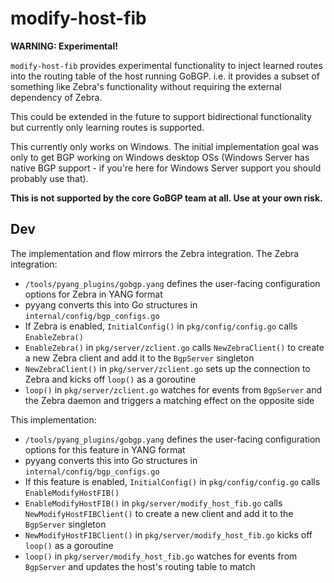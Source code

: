 # modify-host-fib

**WARNING: Experimental!**

`modify-host-fib` provides experimental functionality to inject learned routes into the
routing table of the host running GoBGP. i.e. it provides a subset of something like
Zebra's functionality without requiring the external dependency of Zebra.

This could be extended in the future to support bidirectional functionality but
currently only learning routes is supported.

This currently only works on Windows. The initial implementation goal was only to get
BGP working on Windows desktop OSs (Windows Server has native BGP support - if you're
here for Windows Server support you should probably use that).

**This is not supported by the core GoBGP team at all. Use at your own risk.**

## Dev

The implementation and flow mirrors the Zebra integration. The Zebra integration:

- `/tools/pyang_plugins/gobgp.yang` defines the user-facing configuration options for
  Zebra in YANG format
- pyyang converts this into Go structures in `internal/config/bgp_configs.go`
- If Zebra is enabled, `InitialConfig()` in `pkg/config/config.go` calls `EnableZebra()`
- `EnableZebra()` in `pkg/server/zclient.go` calls `NewZebraClient()` to create a new
  Zebra client and add it to the `BgpServer` singleton
- `NewZebraClient()` in `pkg/server/zclient.go` sets up the connection to Zebra and
  kicks off `loop()` as a goroutine
- `loop()` in `pkg/server/zclient.go` watches for events from `BgpServer` and the Zebra
  daemon and triggers a matching effect on the opposite side

This implementation:

- `/tools/pyang_plugins/gobgp.yang` defines the user-facing configuration options for
  this feature in YANG format
- pyyang converts this into Go structures in `internal/config/bgp_configs.go`
- If this feature is enabled, `InitialConfig()` in `pkg/config/config.go` calls
  `EnableModifyHostFIB()`
- `EnableModifyHostFIB()` in `pkg/server/modify_host_fib.go` calls
  `NewModifyHostFIBClient()` to create a new client and add it to the `BgpServer`
  singleton
- `NewModifyHostFIBClient()` in `pkg/server/modify_host_fib.go` kicks off `loop()` as a
  goroutine
- `loop()` in `pkg/server/modify_host_fib.go` watches for events from `BgpServer` and
  updates the host's routing table to match

